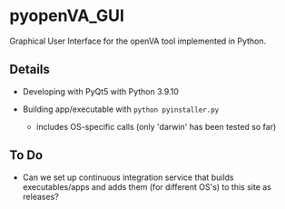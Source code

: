 # pyopenVA_GUI

Graphical User Interface for the openVA tool implemented in Python.

## Details

* Developing with PyQt5 with Python 3.9.10 

* Building app/executable with `python pyinstaller.py`

  + includes OS-specific calls (only 'darwin' has been tested so far)

## To Do

* Can we set up continuous integration service that builds executables/apps and
adds them (for different OS's) to this site as releases?


